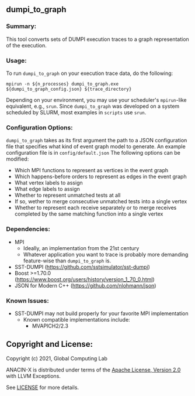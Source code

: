 ## dumpi\_to\_graph

### Summary:
This tool converts sets of DUMPI execution traces to a graph representation of the execution. 

### Usage:
To run `dumpi_to_graph` on your execution trace data, do the following:

`mpirun -n ${n_processes} dumpi_to_graph.exe ${dumpi_to_graph_config.json} ${trace_directory}`

Depending on your environment, you may use your scheduler's `mpirun`-like equivalent, e.g., `srun`. 
Since `dumpi_to_graph` was developed on a system scheduled by SLURM, most examples in `scripts` use `srun`.


### Configuration Options:
`dumpi_to_graph` takes as its first argument the path to a JSON configuration file that specifies what kind of event graph model to generate.
An example configuration file is in `config/default.json` The following options can be modified:

* Which MPI functions to represent as vertices in the event graph
* Which happens-before orders to represent as edges in the event graph
* What vertex labels to assign
* What edge labels to assign
* Whether to represent unmatched tests at all
* If so, wether to merge consecutive unmatched tests into a single vertex 
* Whether to represent each receive separately or to merge receives completed by the same matching function into a single vertex

### Dependencies:
* MPI
    * Ideally, an implementation from the 21st century 
    * Whatever application you want to trace is probably more demanding feature-wise than `dumpi_to_graph` is. 
* SST-DUMPI (https://github.com/sstsimulator/sst-dumpi)
* Boost >=1.70.0 (https://www.boost.org/users/history/version_1_70_0.html)
* JSON for Modern C++ (https://github.com/nlohmann/json)

### Known Issues:
* SST-DUMPI may not build properly for your favorite MPI implementation
    * Known compatible implementations include:
        * MVAPICH2/2.3

## Copyright and License:

Copyright (c) 2021, Global Computing Lab

ANACIN-X is distributed under terms of the [Apache License, Version 2.0](http://www.apache.org/licenses/LICENSE-2.0) with LLVM Exceptions.

See [LICENSE](https://github.com/TauferLab/dumpi_to_graph/blob/master/LICENSE) for more details.
